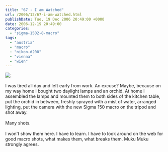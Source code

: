 ```yaml
---
title: "67 - I am Watched"
url: /2006/12/67-i-am-watched.html
publishDate: Tue, 19 Dec 2006 20:49:00 +0000
date: 2006-12-19 20:49:00
categories: 
  - "sigma-1502-8-macro"
tags: 
  - "austria"
  - "macro"
  - "nikon-d200"
  - "vienna"
  - "wien"
---
```

<a href="https://d25zfm9zpd7gm5.cloudfront.net/1200x1200/2006/20061219_085624_ps.jpg"><img src="https://d25zfm9zpd7gm5.cloudfront.net/0600x0600/2006/20061219_085624_ps.jpg"/></a><br/><br/>I was tired all day and left early from work. An excuse? Maybe, because on my way home I bought two daylight lamps and an orchid. At home I assembled the lamps and mounted them to both sides of the kitchen table, put the orchid in between, freshly sprayed with a mist of water, arranged lighting, put the camera with the new Sigma 150 macro on the tripod and shot away. <br/><br/>Many shots.<br/><br/>I won't show them here. I have to learn. I have to look around on the web for good macro shots, what makes them, what breaks them. Muku Muku strongly agrees.

